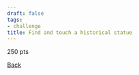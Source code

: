```yaml
---
draft: false
tags:
- challenge
title: Find and touch a historical statue
---
```

250 pts

[Back](https://shadybraden.com/jetlag) 
